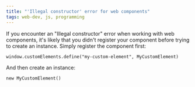 ```yaml
---
title: "'Illegal constructor' error for web components"
tags: web-dev, js, programming
---
```


If you encounter an "Illegal constructor" error when working with web components, it's likely that you didn't register your component before trying to create an instance. Simply register the component first:

```
window.customElements.define("my-custom-element", MyCustomElement)
```

And then create an instance:

```
new MyCustomElement()
```
